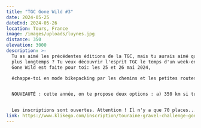 ```yaml
---
title: "TGC Gone Wild #3"
date: 2024-05-25
dateEnd: 2024-05-26
location: Tours, France
image: /images/uploads/luynes.jpg
distance: 350
elevation: 3000
description: >-
  Tu as aimé les précédentes éditions de la TGC, mais tu aurais aimé que ça dure
  plus longtemps ? Tu veux découvrir l'esprit TGC le temps d'un week-end? La TGC
  Gone Wild est faite pour toi: les 25 et 26 mai 2024, 

  échappe-toi en mode bikepacking par les chemins et les petites routes de la Touraine sauvage (et même au-delà...). Ambiance bivouac et dépaysement garanti ! 


  NOUVEAUTÉ : cette année, on te propose deux options : a) 350 km si tu veux découvrir le format sans te cramer, b) 400 km si tu en veux toujours plus !


  Les inscriptions sont ouvertes. Attention ! Il n'y a que 70 places...
link: https://www.klikego.com/inscription/touraine-gravel-challenge-gone-wild----3eme-edition-2024/cyclo/vtt/1591316274595-9
---
```

